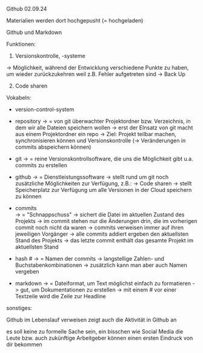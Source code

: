 Github					02.09.24

Materialien werden dort hochgepusht (= hochgeladen)


Github und Markdown

Funktionen:

1) Versionskontrolle, -systeme

-> Möglichkeit, während der Entwicklung verschiedene Punkte zu haben, um wieder zurückzukehren weil z.B. Fehler aufgetreten sind
-> Back Up

2) Code sharen



Vokabeln:
- version-control-system

- repository
	-> = von git überwachter Projektordner bzw. Verzeichnis, in dem wir alle Dateien speichern wollen
	-> erst der EInsatz von git macht aus einem Projektordner ein repo
	-> Ziel: Projekt teilbar machen, synchronisieren können und Versionskontrolle (-> Veränderungen in commits abspeichern können)

- git
	-> = reine Versionskontrollsoftware, die uns die Möglichkeit gibt u.a. commits zu erstellen

- github
	-> = Dienstleistungssoftware
	-> stellt rund um git noch zusätzliche Möglichkeiten zur Verfügung, z.B.: 
		-> Code sharen
		-> stellt Speicherplatz zur Verfügung um alle Versionen in der Cloud speichern zu können

- commits			
	-> = "Schnappschuss" 
	-> sichert die Datei im aktuellen Zustand des Projekts
	-> im commit stehen nur die Änderungen drin, die im vorherigen commit noch nicht da waren
	-> commits verweisen immer auf ihren jeweiligen Vorgänger
	-> alle commits addiert ergeben den aktuellsten Stand des Projekts
	-> das letzte commit enthält das gesamte Projekt im aktuellsten Stand

- hash # 
	-> = Namen der commits
	-> langstellige Zahlen- und Buchstabenkombinationen
	-> zusätzlich kann man aber auch Namen vergeben

- markdown
	-> = Dateiformat, um Text möglichst einfach zu formatieren 
	-> gut, um Dokumentationen zu erstellen
	-> mit einem # vor einer Textzeile wird die Zeile zur Headline



sonstiges:

Github im Lebenslauf verweisen
zeigt auch die Aktivität in Github an

es soll keine zu formelle Sache sein, ein bisschen wie Social Media
die Leute bzw. auch zukünftige Arbeitgeber können einen ersten Eindruck von dir bekommen















